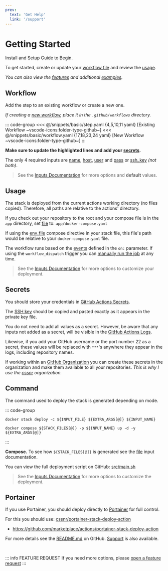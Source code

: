```yaml
---
prev:
  text: 'Get Help'
  link: '/support'
---
```


# Getting Started

<span class="search-keywords">Install and Setup Guide to Begin.</span>

To get started, create or update your [workflow file](#workflow) and review the [usage](#usage).

_You can also view the [features](features.md) and additional [examples](examples.md)._

## Workflow

Add the step to an existing workflow or create a new one.

_If creating a [new workflow](https://docs.github.com/en/actions/concepts/workflows-and-actions/workflows#about-workflows), place it in the `.github/workflows` directory._

::: code-group
<<< @/snippets/basic/step.yaml {4,5,10,11 yaml} [Existing Workflow ~vscode-icons:folder-type-github~]
<<< @/snippets/basic/workflow.yaml {17,18,23,24 yaml} [New Workflow ~vscode-icons:folder-type-github~]
:::

**Make sure to update the highlighted lines and add your [secrets](#secrets).**

The only 4 required inputs are [name](../docs/inputs.md#name), [host](../docs/inputs.md#host), [user](../docs/inputs.md#user)
and [pass](../docs/inputs.md#pass) or [ssh_key](../docs/inputs.md#ssh_key) _(not both)_.

> See the [Inputs Documentation](../docs/inputs.md) for more options and **default** values.

## Usage

The stack is deployed from the current actions working directory (no files copied). Therefore, all paths are relative to the actions' directory.

If you check out your repository to the root and your compose file is in the `app` directory, set [file](../docs/inputs.md#file) to: `app/docker-compose.yaml`

If using the [env_file](https://docs.docker.com/compose/how-tos/environment-variables/set-environment-variables/#use-the-env_file-attribute) compose directive in your stack file, this file's path would be relative to your `docker-compose.yaml` file.

The workflow runs based on the [events](https://docs.github.com/en/actions/reference/workflows-and-actions/events-that-trigger-workflows) defined in the `on:` parameter.
If using the `workflow_dispatch` trigger you can [manually run the job](https://docs.github.com/en/actions/how-tos/manage-workflow-runs/manually-run-a-workflow) at any time.

> See the [Inputs Documentation](../docs/inputs.md) for more options to customize your deployment.

## Secrets

You should store your credentials in [GitHub Actions Secrets](https://docs.github.com/en/actions/how-tos/write-workflows/choose-what-workflows-do/use-secrets).

The [SSH key](../docs/inputs.md#ssh_key) should be copied and pasted exactly as it appears in the private key file.

You do not need to add all values as a secret. However, be aware that any inputs not added as a secret,
will be visible in the [GitHub Actions Logs](https://docs.github.com/en/actions/how-tos/monitor-workflows/use-workflow-run-logs).

Likewise, if you add your GitHub username or the port number 22 as a secret,
these values will be replaced with `***`'s anywhere they appear in the logs, including repository names.

If working within an [GitHub Organization](https://docs.github.com/en/organizations/collaborating-with-groups-in-organizations/about-organizations)
you can create these secrets in the organization and make them available to all your repositories.
_This is why I use the [cssnr](https://github.com/cssnr) organization._

## Command

The command used to deploy the stack is generated depending on mode.

::: code-group

```shell [Swarm ~vscode-icons:file-type-shell~]
docker stack deploy -c ${INPUT_FILE} ${EXTRA_ARGS[@]} ${INPUT_NAME}
```

```shell [Compose ~vscode-icons:file-type-shell~]
docker compose ${STACK_FILES[@]} -p ${INPUT_NAME} up -d -y ${EXTRA_ARGS[@]}
```

:::

**Compose.** To see how `${STACK_FILES[@]}` is generated see the [file](../docs/inputs.md#file) input documentation.

You can view the full deployment script on GitHub: [src/main.sh](https://github.com/cssnr/stack-deploy-action/blob/master/src/main.sh)

> See the [Inputs Documentation](../docs/inputs.md) for more options to customize the deployment.

## Portainer

If you use Portainer, you should deploy directly to [Portainer](https://www.portainer.io/resources/get-started/install) for full control.

For this you should use: [cssnr/portainer-stack-deploy-action](https://github.com/cssnr/portainer-stack-deploy-action)

- https://github.com/marketplace/actions/portainer-stack-deploy-action

For more details see the [README.md](https://github.com/cssnr/portainer-stack-deploy-action?tab=readme-ov-file#readme) on GitHub.
[Support](https://github.com/cssnr/portainer-stack-deploy-action?tab=readme-ov-file#Support) is also available.

&nbsp;

::: info FEATURE REQUEST
If you need more options, please [open a feature request](https://github.com/cssnr/stack-deploy-action/discussions/categories/feature-requests)
:::
